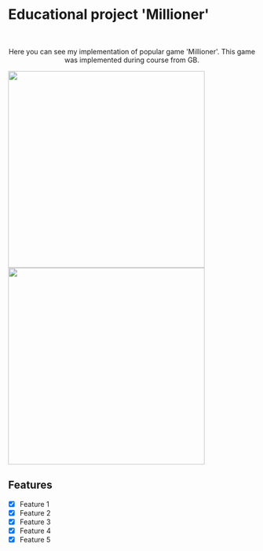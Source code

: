 # Educational project 'Millioner'
<br />
<p align="center">
  <p align="center">
    Here you can see my implementation of popular game 'Millioner'. This game was implemented during course from GB.
  </p>
</p>

<p align="row">
<img src= "https://github.com/turlygazhy/GB_millioner/blob/main/GB_millioner/System/Assets.xcassets/app-screen-3.imageset/app-screen-3.png" width="400" >
<img src= "https://media.giphy.com/media/HYOlBKJBqgAfe/giphy.gif" width="400" >
</p>

## Features

- [x] Feature 1
- [x] Feature 2
- [x] Feature 3
- [x] Feature 4
- [x] Feature 5
